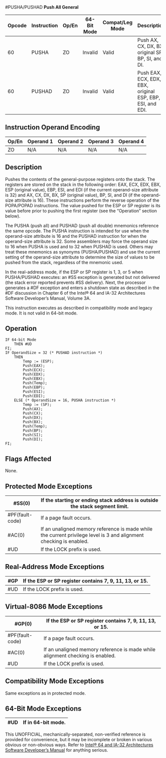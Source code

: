 #PUSHA/PUSHAD
**Push All General**

| Opcode | Instruction | Op/En | 64-Bit Mode | Compat/Leg Mode | Description                                               |
| ------ | ----------- | ----- | ----------- | --------------- | --------------------------------------------------------- |
| 60     | PUSHA       | ZO    | Invalid     | Valid           | Push AX, CX, DX, BX, original SP, BP, SI, and DI.         |
| 60     | PUSHAD      | ZO    | Invalid     | Valid           | Push EAX, ECX, EDX, EBX, original ESP, EBP, ESI, and EDI. |

## Instruction Operand Encoding

| Op/En | Operand 1 | Operand 2 | Operand 3 | Operand 4 |
| ----- | --------- | --------- | --------- | --------- |
| ZO    | N/A       | N/A       | N/A       | N/A       |

## Description

Pushes the contents of the general-purpose registers onto the stack. The registers are stored on the stack in the following order: EAX, ECX, EDX, EBX, ESP (original value), EBP, ESI, and EDI (if the current operand-size attribute is 32) and AX, CX, DX, BX, SP (original value), BP, SI, and DI (if the operand-size attribute is 16). These instructions perform the reverse operation of the POPA/POPAD instructions. The value pushed for the ESP or SP register is its value before prior to pushing the first register (see the “Operation” section below).

The PUSHA (push all) and PUSHAD (push all double) mnemonics reference the same opcode. The PUSHA instruction is intended for use when the operand-size attribute is 16 and the PUSHAD instruction for when the operand-size attribute is 32. Some assemblers may force the operand size to 16 when PUSHA is used and to 32 when PUSHAD is used. Others may treat these mnemonics as synonyms (PUSHA/PUSHAD) and use the current setting of the operand-size attribute to determine the size of values to be pushed from the stack, regardless of the mnemonic used.

In the real-address mode, if the ESP or SP register is 1, 3, or 5 when PUSHA/PUSHAD executes: an #​​​​​SS exception is generated but not delivered (the stack error reported prevents #​​​​​SS delivery). Next, the processor generates a #​DF exception and enters a shutdown state as described in the #​DF discussion in Chapter 6 of the Intel® 64 and IA-32 Architectures Software Developer’s Manual, Volume 3A.

This instruction executes as described in compatibility mode and legacy mode. It is not valid in 64-bit mode.

## Operation

```
IF 64-bit Mode
    THEN #​​​UD
FI;
IF OperandSize = 32 (* PUSHAD instruction *)
    THEN
        Temp := (ESP);
        Push(EAX);
        Push(ECX);
        Push(EDX);
        Push(EBX);
        Push(Temp);
        Push(EBP);
        Push(ESI);
        Push(EDI);
    ELSE (* OperandSize = 16, PUSHA instruction *)
        Temp := (SP);
        Push(AX);
        Push(CX);
        Push(DX);
        Push(BX);
        Push(Temp);
        Push(BP);
        Push(SI);
        Push(DI);
FI;

```

## Flags Affected

None.

## Protected Mode Exceptions

| \#​​​​​SS(0)      | If the starting or ending stack address is outside the stack segment limit.                                        |
| ----------------- | ------------------------------------------------------------------------------------------------------------------ |
| \#​PF(fault-code) | If a page fault occurs.                                                                                            |
| \#​AC(0)          | If an unaligned memory reference is made while the current privilege level is 3 and alignment checking is enabled. |
| #​​​UD            | If the LOCK prefix is used.                                                                                        |

## Real-Address Mode Exceptions

| \#​​​​GP | If the ESP or SP register contains 7, 9, 11, 13, or 15. |
| -------- | ------------------------------------------------------- |
| #​​​UD   | If the LOCK prefix is used.                             |

## Virtual-8086 Mode Exceptions

| \#​​​​GP(0)       | If the ESP or SP register contains 7, 9, 11, 13, or 15.                       |
| ----------------- | ----------------------------------------------------------------------------- |
| \#​PF(fault-code) | If a page fault occurs.                                                       |
| \#​AC(0)          | If an unaligned memory reference is made while alignment checking is enabled. |
| #​​​UD            | If the LOCK prefix is used.                                                   |

## Compatibility Mode Exceptions

Same exceptions as in protected mode.

## 64-Bit Mode Exceptions

| #​​​UD | If in 64-bit mode. |
| ------ | ------------------ |

This UNOFFICIAL, mechanically-separated, non-verified reference is provided for convenience, but it may be
incomplete or broken in various obvious or non-obvious
ways. Refer to [Intel® 64 and IA-32 Architectures Software Developer’s Manual](https://software.intel.com/en-us/download/intel-64-and-ia-32-architectures-sdm-combined-volumes-1-2a-2b-2c-2d-3a-3b-3c-3d-and-4) for anything serious.
